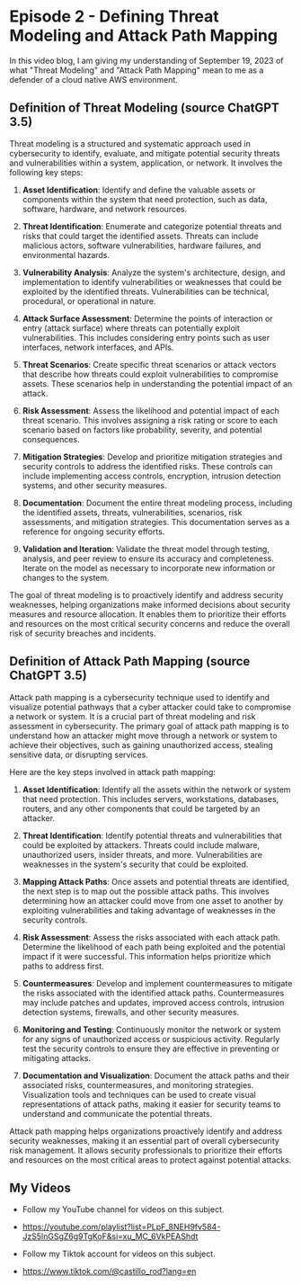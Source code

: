 # Episode 2 - Defining Threat Modeling and Attack Path Mapping

In this video blog, I am giving my understanding of September 19, 2023 of what "Threat Modeling" and "Attack Path Mapping" mean to me as a defender of a cloud native AWS environment.

## Definition of Threat Modeling (source ChatGPT 3.5)
Threat modeling is a structured and systematic approach used in cybersecurity to identify, evaluate, and mitigate potential security threats and vulnerabilities within a system, application, or network. It involves the following key steps:

1. **Asset Identification**: Identify and define the valuable assets or components within the system that need protection, such as data, software, hardware, and network resources.

2. **Threat Identification**: Enumerate and categorize potential threats and risks that could target the identified assets. Threats can include malicious actors, software vulnerabilities, hardware failures, and environmental hazards.

3. **Vulnerability Analysis**: Analyze the system's architecture, design, and implementation to identify vulnerabilities or weaknesses that could be exploited by the identified threats. Vulnerabilities can be technical, procedural, or operational in nature.

4. **Attack Surface Assessment**: Determine the points of interaction or entry (attack surface) where threats can potentially exploit vulnerabilities. This includes considering entry points such as user interfaces, network interfaces, and APIs.

5. **Threat Scenarios**: Create specific threat scenarios or attack vectors that describe how threats could exploit vulnerabilities to compromise assets. These scenarios help in understanding the potential impact of an attack.

6. **Risk Assessment**: Assess the likelihood and potential impact of each threat scenario. This involves assigning a risk rating or score to each scenario based on factors like probability, severity, and potential consequences.

7. **Mitigation Strategies**: Develop and prioritize mitigation strategies and security controls to address the identified risks. These controls can include implementing access controls, encryption, intrusion detection systems, and other security measures.

8. **Documentation**: Document the entire threat modeling process, including the identified assets, threats, vulnerabilities, scenarios, risk assessments, and mitigation strategies. This documentation serves as a reference for ongoing security efforts.

9. **Validation and Iteration**: Validate the threat model through testing, analysis, and peer review to ensure its accuracy and completeness. Iterate on the model as necessary to incorporate new information or changes to the system.

The goal of threat modeling is to proactively identify and address security weaknesses, helping organizations make informed decisions about security measures and resource allocation. It enables them to prioritize their efforts and resources on the most critical security concerns and reduce the overall risk of security breaches and incidents.

## Definition of Attack Path Mapping (source ChatGPT 3.5)
Attack path mapping is a cybersecurity technique used to identify and visualize potential pathways that a cyber attacker could take to compromise a network or system. It is a crucial part of threat modeling and risk assessment in cybersecurity. The primary goal of attack path mapping is to understand how an attacker might move through a network or system to achieve their objectives, such as gaining unauthorized access, stealing sensitive data, or disrupting services.

Here are the key steps involved in attack path mapping:

1. **Asset Identification**: Identify all the assets within the network or system that need protection. This includes servers, workstations, databases, routers, and any other components that could be targeted by an attacker.

2. **Threat Identification**: Identify potential threats and vulnerabilities that could be exploited by attackers. Threats could include malware, unauthorized users, insider threats, and more. Vulnerabilities are weaknesses in the system's security that could be exploited.

3. **Mapping Attack Paths**: Once assets and potential threats are identified, the next step is to map out the possible attack paths. This involves determining how an attacker could move from one asset to another by exploiting vulnerabilities and taking advantage of weaknesses in the security controls.

4. **Risk Assessment**: Assess the risks associated with each attack path. Determine the likelihood of each path being exploited and the potential impact if it were successful. This information helps prioritize which paths to address first.

5. **Countermeasures**: Develop and implement countermeasures to mitigate the risks associated with the identified attack paths. Countermeasures may include patches and updates, improved access controls, intrusion detection systems, firewalls, and other security measures.

6. **Monitoring and Testing**: Continuously monitor the network or system for any signs of unauthorized access or suspicious activity. Regularly test the security controls to ensure they are effective in preventing or mitigating attacks.

7. **Documentation and Visualization**: Document the attack paths and their associated risks, countermeasures, and monitoring strategies. Visualization tools and techniques can be used to create visual representations of attack paths, making it easier for security teams to understand and communicate the potential threats.

Attack path mapping helps organizations proactively identify and address security weaknesses, making it an essential part of overall cybersecurity risk management. It allows security professionals to prioritize their efforts and resources on the most critical areas to protect against potential attacks.

## My Videos

- Follow my YouTube channel for videos on this subject. 
- https://youtube.com/playlist?list=PLpF_8NEH9fv584-JzS5lnGSgZ6g9TgKoF&si=xu_MC_6VkPEAShdt

- Follow my Tiktok account for videos on this subject. 
- https://www.tiktok.com/@castillo_rod?lang=en
